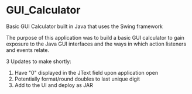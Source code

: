GUI_Calculator
==============

Basic GUI Calculator built in Java that uses the Swing framework

The purpose of this application was to build a basic GUI calculator to gain exposure to the Java GUI interfaces
and the ways in which action listeners and events relate.


3 Updates to make shortly:
1.  Have "0" displayed in the JText field upon application open
2.  Potentially format/round doubles to last unique digit
3.  Add to the UI and deploy as JAR
